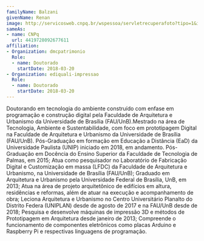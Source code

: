 ```yaml
---
familyName: Balzani
givenName: Renan
image: http://servicosweb.cnpq.br/wspessoa/servletrecuperafoto?tipo=1&id=K4462038U7
sameAs:
- name: CNPq
  url: 4419728092677611
affiliation:
- Organization: dmcpatrimonio
  Role:
  - name: Doutorado
    startDate: 2018-03-20
- Organization: ediquali-impressao
  Role:
  - name: Doutorado
    startDate: 2018-03-20
---
```


Doutorando em tecnologia do ambiente construído com enfase em
programação e construção digital pela Faculdade de Arquitetura e
Urbanismo da Universidade de Brasília (FAU/UnB).Mestrado na área de
Tecnologia, Ambiente e Sustentabilidade, com foco em prototipagem
Digital na Faculdade de Arquitetura e Urbanismo da Universidade de
Brasília (FAU/UnB). Pós-Graduação em formação em Educação a Distância
(EaD) da Universidade Paulista (UNIP) iniciado em 2018, em andamento.
Pós-Graduação em Docência do Ensino Superior da Faculdade de Tecnologia
de Palmas, em 2015; Atua como pesquisador no Laboratório de Fabricação
Digital e Customização em massa (LFDC) da Faculdade de Arquitetura e
Urbanismo, na Universidade de Brasília (FAU/UnB); Graduado em
Arquitetura e Urbanismo pela Universidade Federal de Brasília, UnB, em
2013; Atua na área de projeto arquitetônico de edifícios em altura,
residências e reformas, além de atuar na execução e acompanhamento de
obra; Leciona Arquitetura e Urbanismo no Centro Universitário Planalto
do Distrito Federa (UNIPLAN) desde de agosto de 2017 e na FAU/UnB desde
de 2018; Pesquisa e desenvolve máquinas de impressão 3D e métodos de
Prototipagem em Arquitetura desde janeiro de 2013; Compreende o
funcionamento de componentes eletrônicos como placas Arduino e Raspberry
Pi e respectivas linguagens de programação.

